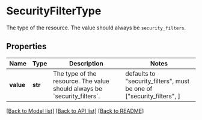 # SecurityFilterType

The type of the resource. The value should always be `security_filters`.

## Properties

| Name      | Type    | Description                                                                        | Notes                                                                 |
| --------- | ------- | ---------------------------------------------------------------------------------- | --------------------------------------------------------------------- |
| **value** | **str** | The type of the resource. The value should always be &#x60;security_filters&#x60;. | defaults to "security_filters", must be one of ["security_filters", ] |

[[Back to Model list]](README.md#documentation-for-models) [[Back to API list]](README.md#documentation-for-api-endpoints) [[Back to README]](README.md)
